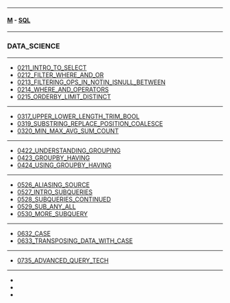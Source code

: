 
---

#### [M](https://github.com/ttltrk/TTT/blob/master/menu.md) - [SQL](https://github.com/ttltrk/TTT/blob/master/SQL/SQL.md)

---

### DATA_SCIENCE

---

* [0211_INTRO_TO_SELECT](https://github.com/ttltrk/TTT/blob/master/SQL/DS/0211_INTRO_TO_SELECT/0211_INTRO_TO_SELECT.md)
* [0212_FILTER_WHERE_AND_OR](https://github.com/ttltrk/TTT/blob/master/SQL/DS/0212_FILTER_WHERE_AND_OR/0212_FILTER_WHERE_AND_OR.md)
* [0213_FILTERING_OPS_IN_NOTIN_ISNULL_BETWEEN](https://github.com/ttltrk/TTT/blob/master/SQL/DS/0213_FILTERING_OPS_IN_NOTIN_ISNULL_BETWEEN/0213_FILTERING_OPS_IN_NOTIN_ISNULL_BETWEEN.md)
* [0214_WHERE_AND_OPERATORS](https://github.com/ttltrk/TTT/blob/master/SQL/DS/0214_WHERE_AND_OPERATORS/0214_WHERE_AND_OPERATORS.md)
* [0215_ORDERBY_LIMIT_DISTINCT](https://github.com/ttltrk/TTT/blob/master/SQL/DS/0215_ORDERBY_LIMIT_DISTINCT/0215_ORDERBY_LIMIT_DISTINCT.md)

---

* [0317_UPPER_LOWER_LENGTH_TRIM_BOOL](https://github.com/ttltrk/TTT/blob/master/SQL/DS/0317_UPPER_LOWER_LENGTH_TRIM_BOOL/0317_UPPER_LOWER_LENGTH_TRIM_BOOL.md)
* [0319_SUBSTRING_REPLACE_POSITION_COALESCE](https://github.com/ttltrk/TTT/blob/master/SQL/DS/0319_SUBSTRING_REPLACE_POSITION_COALESCE/0319_SUBSTRING_REPLACE_POSITION_COALESCE.md)
* [0320_MIN_MAX_AVG_SUM_COUNT](https://github.com/ttltrk/TTT/blob/master/SQL/DS/0320_MIN_MAX_AVG_SUM_COUNT/0320_MIN_MAX_AVG_SUM_COUNT.md)

---

* [0422_UNDERSTANDING_GROUPING](https://github.com/ttltrk/TTT/blob/master/SQL/DS/0422_UNDERSTANDING_GROUPING/0422_UNDERSTANDING_GROUPING.md)
* [0423_GROUPBY_HAVING](https://github.com/ttltrk/TTT/blob/master/SQL/DS/0423_GROUPBY_HAVING/0423_GROUPBY_HAVING.md)
* [0424_USING_GROUPBY_HAVING](https://github.com/ttltrk/TTT/blob/master/SQL/DS/0424_USING_GROUPBY_HAVING/0424_USING_GROUPBY_HAVING.md)

---

* [0526_ALIASING_SOURCE](https://github.com/ttltrk/TTT/blob/master/SQL/DS/0526_ALIASING_SOURCE/0526_ALIASING_SOURCE.md)
* [0527_INTRO_SUBQUERIES](https://github.com/ttltrk/TTT/blob/master/SQL/DS/0527_INTRO_SUBQUERIES/0527_INTRO_SUBQUERIES.md)
* [0528_SUBQUERIES_CONTINUED](https://github.com/ttltrk/TTT/blob/master/SQL/DS/0528_SUBQUERIES_CONTINUED/0528_SUBQUERIES_CONTINUED.md)
* [0529_SUB_ANY_ALL](https://github.com/ttltrk/TTT/blob/master/SQL/DS/0529_SUB_ANY_ALL/0529_SUB_ANY_ALL.md)
* [0530_MORE_SUBQUERY](https://github.com/ttltrk/TTT/blob/master/SQL/DS/0530_MORE_SUBQUERY/0530_MORE_SUBQUERY.md)

---

* [0632_CASE](https://github.com/ttltrk/TTT/blob/master/SQL/DS/0632_CASE/0632_CASE.md)
* [0633_TRANSPOSING_DATA_WITH_CASE](https://github.com/ttltrk/TTT/blob/master/SQL/DS/0633_TRANSPOSING_DATA_WITH_CASE/0633_TRANSPOSING_DATA_WITH_CASE.md)

---

* [0735_ADVANCED_QUERY_TECH](https://github.com/ttltrk/TTT/blob/master/SQL/DS/0735_ADVANCED_QUERY_TECH/0735_ADVANCED_QUERY_TECH.md)

---

* []()
* []()
* []()

